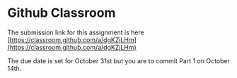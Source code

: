 # Github Classroom

The submission link for this assignment is here [https://classroom.github.com/a/dgKZjLHm](https://classroom.github.com/a/dgKZjLHm)

The due date is set for October 31st but you are to commit Part 1 on October 14th.
